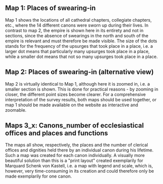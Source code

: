 <h2>Map 1: Places of swearing-in</h2>

<p>Map 1 shows the locations of all cathedral chapters, collegiate chapters, etc., where the 14 different canons were sworn up during their lives. In contrast to map 2, the empire is shown here in its entirety and not in sections, since the absence of swearings in the north and south of the empire is relevant and must therefore be made visible. The size of the dots stands for the frequency of the upsurges that took place in a place, i.e. a larger dot means that particularly many upsurges took place in a place, while a smaller dot means that not so many upsurges took place in a place.</p>

<h2>Map 2: Places of swearing-in (alternative view)</h2>
 
<p>Map 2 is virtually identical to Map 1, although here it is zoomed in, i.e. a smaller section is shown. This is done for practical reasons - by zooming in closer, the different point sizes become clearer. For a comprehensive interpretation of the survey results, both maps should be used together, or map 1 should be made available on the website as interactive and zoomable.</p>

<h2>Maps 3_x: Canons_number of ecclesiastical offices and places and functions</h2>

<p>The maps all show, respectively, the places and the number of clerical offices and dignities held there by an individual canon during his lifetime. Such a map was created for each canon individually. 
A visually more beautiful solution than this is a "print layout" created exemplarily for Marquard Schenk von Kastell, i.e. a map with legend and scale, which is, however, very time-consuming in its creation and could therefore only be made exemplarily for one canon.</p>

